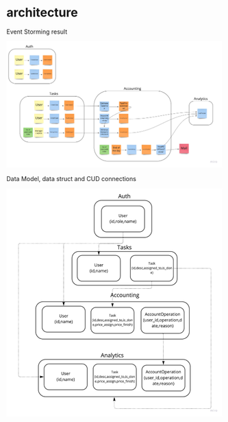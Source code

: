 # architecture

Event Storming result

![img](./img/es.jpg)

Data Model, data struct and CUD connections

![img](./img/data_model.jpg)

